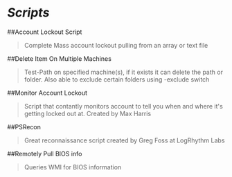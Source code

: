 # *Scripts*

##Account Lockout Script
  >Complete Mass account lockout pulling from an array or text file
  
##Delete Item On Multiple Machines
  >Test-Path on specified machine(s), if it exists it can delete the path or folder.  Also able to exclude certain folders using -exclude switch

##Monitor Account Lockout
  >Script that contantly monitors account to tell you when and where it's getting locked out at.  Created by Max Harris

##PSRecon
  >Great reconnaissance script created by Greg Foss at LogRhythm Labs

##Remotely Pull BIOS info
  >Queries WMI for BIOS information
